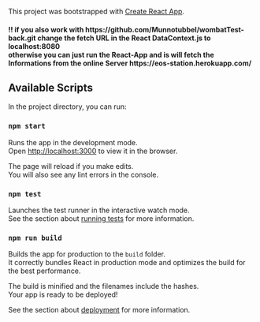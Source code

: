 This project was bootstrapped with [Create React App](https://github.com/facebook/create-react-app).

<h4>!! if you also work with https://github.com/Munnotubbel/wombatTest-back.git change the fetch URL in the React DataContext.js to localhost:8080
<br>
otherwise you can just run the React-App and is will fetch the Informations from the online Server https://eos-station.herokuapp.com/
</h4>

## Available Scripts

In the project directory, you can run:


### `npm start`

Runs the app in the development mode.<br />
Open [http://localhost:3000](http://localhost:3000) to view it in the browser.

The page will reload if you make edits.<br />
You will also see any lint errors in the console.

### `npm test`

Launches the test runner in the interactive watch mode.<br />
See the section about [running tests](https://facebook.github.io/create-react-app/docs/running-tests) for more information.

### `npm run build`

Builds the app for production to the `build` folder.<br />
It correctly bundles React in production mode and optimizes the build for the best performance.

The build is minified and the filenames include the hashes.<br />
Your app is ready to be deployed!

See the section about [deployment](https://facebook.github.io/create-react-app/docs/deployment) for more information.

